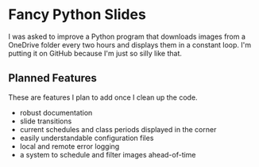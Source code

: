 # Fancy Python Slides

I was asked to improve a Python program that downloads images from a OneDrive
folder every two hours and displays them in a constant loop. I'm putting it on
GitHub because I'm just so silly like that.

## Planned Features

These are features I plan to add once I clean up the code.

- robust documentation
- slide transitions
- current schedules and class periods displayed in the corner
- easily understandable configuration files
- local and remote error logging
- a system to schedule and filter images ahead-of-time
